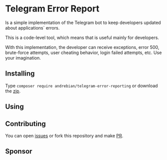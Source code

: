 # Telegram Error Report

Is a simple implementation of the Telegram bot to keep developers updated about applications´ errors.

This is a code-level tool, which means that is useful mainly for developers.

With this implementation, the developer can receive exceptions, error 500, brute-force attempts, user cheating behavior, login failed attempts, etc. Use your imagination.

## Installing

Type `composer require andrebian/telegram-error-reporting` or download the [zip](https://github.com/andrebian/telegram-error-report/archive/refs/heads/master.zip).

## Using

## Contributing

You can open [issues](https://github.com/andrebian/telegram-error-report/issues) or fork this repository and make [PR](https://github.com/andrebian/telegram-error-report/pulls).

## Sponsor

